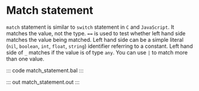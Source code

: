 # Match statement

`match` statement is similar to `switch` statement in `C` and `JavaScript`. It matches the value, not the type.
`==` is used to test whether left hand side matches the value being matched. Left hand side can be a
simple literal (`nil`, `boolean`, `int`, `float`, `string`) identifier referring to a constant.
Left hand side of `_` matches if the value is of type `any`. You can use `|` to match more than one value.

::: code match_statement.bal :::

::: out match_statement.out :::